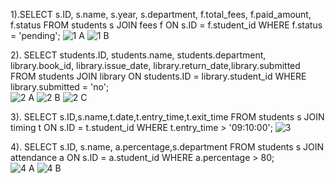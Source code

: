 1).SELECT s.ID, s.name, s.year, s.department, f.total_fees, f.paid_amount, f.status 
   FROM students s JOIN fees f ON s.ID = f.student_id WHERE f.status = 'pending';
   ![1 A](https://github.com/user-attachments/assets/37b809f0-86b5-418f-8434-e54110608258)
   ![1 B](https://github.com/user-attachments/assets/d02e0c3d-c341-40e2-b87b-16990465975b)

2). SELECT students.ID, students.name, students.department, library.book_id, library.issue_date, library.return_date,library.submitted
    FROM students JOIN library ON students.ID = library.student_id WHERE library.submitted = 'no';   
    ![2 A](https://github.com/user-attachments/assets/f22d980a-8921-4c7f-bbd2-64dfa1e38e63)
    ![2 B](https://github.com/user-attachments/assets/071783c7-a453-4452-b2cc-8b60cacf8fbf)
    ![2 C](https://github.com/user-attachments/assets/6e9d5159-69d8-43dd-bed0-762d03c0f6bb)

 3). SELECT s.ID,s.name,t.date,t.entry_time,t.exit_time
     FROM students s JOIN timing t ON s.ID = t.student_id WHERE t.entry_time > '09:10:00'; 
     ![3](https://github.com/user-attachments/assets/e140c8c3-7fd7-4ff2-9c46-954ac10e4c1e)

  4). SELECT s.ID, s.name, a.percentage,s.department
      FROM students s JOIN attendance a ON s.ID = a.student_id WHERE a.percentage > 80;   
      ![4 A](https://github.com/user-attachments/assets/f08cda40-b169-4b26-be94-128454486da0)
      ![4 B](https://github.com/user-attachments/assets/592f5b65-4364-485e-878b-c7136d0cefac)

      



    



